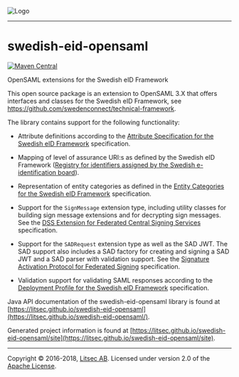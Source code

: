 ![Logo](https://github.com/litsec/eidas-opensaml/blob/master/docs/img/litsec-small.png)

------

# swedish-eid-opensaml

[![Maven Central](https://maven-badges.herokuapp.com/maven-central/se.litsec.opensaml.sweid/swedish-eid-opensaml3/badge.svg)](https://maven-badges.herokuapp.com/maven-central/se.litsec.opensaml.sweid/swedish-eid-opensaml3)

OpenSAML extensions for the Swedish eID Framework

This open source package is an extension to OpenSAML 3.X that offers interfaces and classes for the Swedish eID Framework, see https://github.com/swedenconnect/technical-framework.

The library contains support for the following functionality:

* Attribute definitions according to the [Attribute Specification for the Swedish eID Framework](https://docs.swedenconnect.se/technical-framework/latest/ELN-0604_-_Attribute_Specification_for_the_Swedish_eID_Framework.html) specification.

* Mapping of level of assurance URI:s as defined by the Swedish eID Framework ([Registry for identifiers assigned by the Swedish e-identification board](https://docs.swedenconnect.se/technical-framework/latest/ELN-0602_-_Deployment_Profile_for_the_Swedish_eID_Framework.html)).

* Representation of entity categories as defined in the [Entity Categories for the Swedish eID Framework](https://docs.swedenconnect.se/technical-framework/latest/ELN-0606_-_Entity_Categories_for_the_Swedish_eID_Framework.html) specification.

* Support for the `SignMessage` extension type, including utility classes for building sign message extensions and for decrypting sign messages. See the [DSS Extension for Federated Central Signing Services](https://docs.swedenconnect.se/technical-framework/latest/ELN-0609_-_DSS_Extension_for_Federated_Signing_Services.html) specification.

* Support for the `SADRequest` extension type as well as the SAD JWT. The SAD support also includes a SAD factory for creating and signing a SAD JWT and a SAD parser with validation support. See the [Signature Activation Protocol for Federated Signing](https://docs.swedenconnect.se/technical-framework/latest/ELN-0613_-_Signature_Activation_Protocol.html) specification.

* Validation support for validating SAML responses according to the [Deployment Profile for the Swedish eID Framework](https://docs.swedenconnect.se/technical-framework/latest/ELN-0602_-_Deployment_Profile_for_the_Swedish_eID_Framework.html) specification.

Java API documentation of the swedish-eid-opensaml library is found at [https://litsec.github.io/swedish-eid-opensaml](https://litsec.github.io/swedish-eid-opensaml/).

Generated project information is found at [https://litsec.github.io/swedish-eid-opensaml/site](https://litsec.github.io/swedish-eid-opensaml/site).

------

Copyright &copy; 2016-2018, [Litsec AB](http://www.litsec.se). Licensed under version 2.0 of the [Apache License](http://www.apache.org/licenses/LICENSE-2.0).


